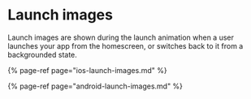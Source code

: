 # Launch images

Launch images are shown during the launch animation when a user launches your app from the homescreen, or switches back to it from a backgrounded state.

{% page-ref page="ios-launch-images.md" %}

{% page-ref page="android-launch-images.md" %}




